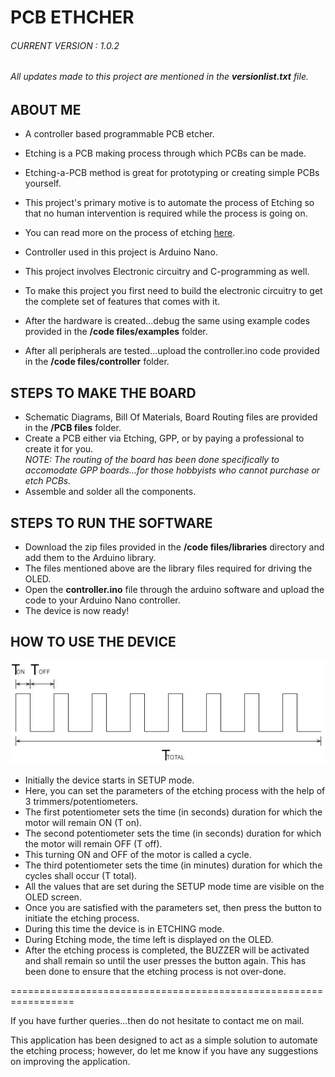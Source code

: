# PCB ETHCHER

###### CURRENT VERSION : 1.0.2
###### All updates made to this project are mentioned in the **versionlist.txt** file.

## ABOUT ME
* A controller based programmable PCB etcher.
* Etching is a PCB making process through which PCBs can be made. 
* Etching-a-PCB method is great for prototyping or creating simple PCBs yourself.
* This project's primary motive is to automate the process of Etching so that no human intervention is required while the process is going on.
* You can read more on the process of etching [here](https://www.protoexpress.com/blog/wet-pcb-etching-acidic-alkaline-methods/#:~:text=PCB%20etching%20is%20a%20process%20of%20removal%20of%20unwanted%20copper,like%20chiseling%20the%20circuit%20board.).

* Controller used in this project is Arduino Nano.
* This project involves Electronic circuitry and C-programming as well.
* To make this project you first need to build the electronic circuitry to get the complete set of features that comes with it.
* After the hardware is created...debug the same using example codes provided in the **/code files/examples** folder.
* After all peripherals are tested...upload the controller.ino code provided in the **/code files/controller** folder.

## STEPS TO MAKE THE BOARD
* Schematic Diagrams, Bill Of Materials, Board Routing files are provided in the **/PCB files** folder.
* Create a PCB either via Etching, GPP, or by paying a professional to create it for you.\
*NOTE: The routing of the board has been done specifically to accomodate GPP boards...for those hobbyists who cannot purchase or etch PCBs.*
* Assemble and solder all the components.

## STEPS TO RUN THE SOFTWARE
* Download the zip files provided in the **/code files/libraries** directory and add them to the Arduino library.
* The files mentioned above are the library files required for driving the OLED.
* Open the **controller.ino** file through the arduino software and upload the code to your Arduino Nano controller.
* The device is now ready!

## HOW TO USE THE DEVICE
![Img](https://github.com/benahalkar/PCB_ETCHER/blob/main/images/PWM.jpg)

* Initially the device starts in SETUP mode.
* Here, you can set the parameters of the etching process with the help of 3 trimmers/potentiometers.
* The first potentiometer sets the time (in seconds) duration for which the motor will remain ON (T on).
* The second potentiometer sets the time (in seconds) duration for which the motor will remain OFF (T off).
* This turning ON and OFF of the motor is called a cycle.
* The third potentiometer sets the time (in minutes) duration for which the cycles shall occur (T total).
* All the values that are set during the SETUP mode time are visible on the OLED screen.
* Once you are satisfied with the parameters set, then press the button to initiate the etching process.
* During this time the device is in ETCHING mode.
* During Etching mode, the time left is displayed on the OLED.
* After the etching process is completed, the BUZZER will be activated and shall remain so until the user presses the button again. This has been done to ensure that the etching process is not over-done.

=================================================================

If you have further queries...then do not hesitate to contact me on mail.

This application has been designed to act as a simple solution to automate the etching process; however, do let me know if you have any suggestions on improving the application.
